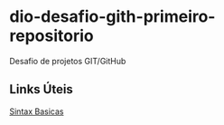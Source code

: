 # dio-desafio-gith-primeiro-repositorio
Desafio de projetos GIT/GitHub

## Links Úteis

[Sintax Basicas](https://www.markdownguide.org/)
